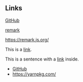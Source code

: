 ## Links

[GitHub](https://github.com/)

[remark](https://github.com/remarkjs/remark)

https://remark.js.org/

This is a [link](https://github.com/).

This is a sentence with a [link](https://example.com) inside.

- [GitHub](https://github.com/)
- https://yarnpkg.com/
